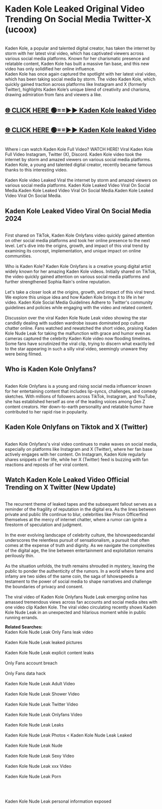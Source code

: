 # Kaden Kole Leaked Original Video Trending On Social Media Twitter-X (ucoox)

<br>
Kaden Kole, a popular and talented digital creator, has taken the internet by storm with her latest viral video, which has captivated viewers across various social media platforms. Known for her charismatic presence and relatable content, Kaden Kole has built a massive fan base, and this new video has only solidified her online influence.
<br>
Kaden Kole has once again captured the spotlight with her latest viral video, which has been taking social media by storm. The video Kaden Kole, which quickly gained traction across platforms like Instagram and X (formerly Twitter), highlights Kaden Kole’s unique blend of creativity and charisma, drawing admiration from fans and viewers a like.
<br>

## [🌐 CLICK HERE 🟢==►►  Kaden Kole leaked Video ](https://onlyclips.site?title=Kaden_Kole&ref=git)

## [🌐 CLICK HERE 🟢==►►  Kaden Kole leaked Video ](https://onlyclips.site?title=Kaden_Kole&ref=git)



<br>
Where i can watch Kaden Kole Full Video? WATCH HERE! Viral Kaden Kole Full Video Instagram, Twitter (X), Discord. Kaden Kole video took the internet by storm and amazed viewers on various social media platforms. Kaden Kole, a young and talented digital creator, recently became famous thanks to this interesting video.
<br><br>
Kaden Kole video Leaked Viral the internet by storm and amazed viewers on various social media platforms. Kaden Kole Leaked Video Viral On Social Media.Kaden Kole Leaked Video Viral On Social Media.Kaden Kole Leaked Video Viral On Social Media.
<br>

<h2>Kaden Kole Leaked Video Viral On Social Media 2024</h2>
<br>
First shared on TikTok, Kaden Kole Onlyfans video quickly gained attention on other social media platforms and took her online presence to the next level. Let's dive into the origins, growth, and impact of this viral trend by examining its concept, implementation, and unique impact on online communities.
<br><br>
Who is Kaden Kole? Kaden Kole Onlyfans is a creative young digital artist widely known for her amazing Kaden Kole videos. Initially shared on TikTok, the video quickly gained attention on various social media platforms and further strengthened Sophia Rain's online reputation.
<br><br>
Let's take a closer look at the origins, growth, and impact of this viral trend. We explore this unique idea and how Kaden Kole brings it to life in her video. Kaden Kole Social Media Guidelines Adhere to Twitter's community guidelines and policies while engaging with the video and related content.
<br><br>
Discussion over the viral Kaden Kole Nude Leak video showing the star candidly dealing with sudden wardrobe issues dominated pop culture chatter online. Fans watched and rewatched the short video, praising Kaden Kole Nude Leak for taking the malfunction with grace and humor even as cameras captured the celebrity Kaden Kole video now flooding timelines. Some fans have scrutinized the viral clip, trying to discern what exactly led to the star appearing in such a silly viral video, seemingly unaware they were being filmed.
<br>

<h2>Who is Kaden Kole Onlyfans?</h2>
<br>
Kaden Kole Onlyfans is a young and rising social media influencer known for her entertaining content that includes lip-syncs, challenges, and comedy sketches. With millions of followers across TikTok, Instagram, and YouTube, she has established herself as one of the leading voices among Gen Z content creators. Her down-to-earth personality and relatable humor have contributed to her rapid rise in popularity.
<br>
<h2>Kaden Kole Onlyfans on Tiktok and X (Twitter)</h2>
<br>
Kaden Kole Onlyfans's viral video continues to make waves on social media, especially on platforms like Instagram and X (Twitter), where her fan base actively engages with her content. On Instagram, Kaden Kole regularly shares snippets of her life, while her X (Twitter) feed is buzzing with fan reactions and reposts of her viral content.
<br>
<h2>Watch Kaden Kole Leaked Video Official Trending on X Twitter (New Update)</h2>
<br>
The recurrent theme of leaked tapes and the subsequent fallout serves as a reminder of the fragility of reputation in the digital era. As the lines between private and public life continue to blur, celebrities like Prison Officerfind themselves at the mercy of internet chatter, where a rumor can ignite a firestorm of speculation and judgment.
<br><br>
In the ever evolving landscape of celebrity culture, the Ishowspeedscandal underscores the relentless pursuit of sensationalism, a pursuit that often comes at the expense of truth and dignity. As we navigate the complexities of the digital age, the line between entertainment and exploitation remains perilously thin.
<br><br>
As the situation unfolds, the truth remains shrouded in mystery, leaving the public to ponder the authenticity of the rumors. In a world where fame and infamy are two sides of the same coin, the saga of Ishowspeedis a testament to the power of social media to shape narratives and challenge the boundaries of privacy and consent.
<br><br>
The viral video of Kaden Kole Onlyfans Nude Leak emerging online has amassed tremendous views across fan accounts and social media sites with one video clip Kaden Kole. The viral video circulating recently shows Kaden Kole Nude Leak in an unexpected and hilarious moment while in public running errands.
<br>

<strong>Related Searches:</strong>
<br>
Kaden Kole Nude Leak Only Fans leak video
<br><br>
Kaden Kole Nude Leak leaked pictures
<br><br>
Kaden Kole Nude Leak explicit content leaks
<br><br>
Only Fans account breach
<br><br>
Only Fans data hack
<br><br>
Kaden Kole Nude Leak Adult Video
<br><br>
Kaden Kole Nude Leak Shower Video
<br><br>
Kaden Kole Nude Leak Twitter Video
<br><br>
Kaden Kole Nude Leak Onlyfans Video
<br><br>
Kaden Kole Nude Leak Leaks
<br><br>
Kaden Kole Nude Leak Photos
<
Kaden Kole Nude Leak Leaked
<br><br>
Kaden Kole Nude Leak Nude
<br><br>
Kaden Kole Nude Leak Sexy Video
<br><br>
Kaden Kole Nude Leak xxx Video
<br><br>
Kaden Kole Nude Leak Porn
<br><br>

<br><br>
Kaden Kole Nude Leak personal information exposed